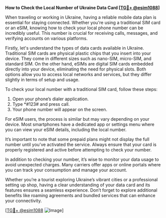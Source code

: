**How to Check the Local Number of Ukraine Data Card [[TG💪+ @esim1088](https://t.me/s/esim1088)]**

When traveling or working in Ukraine, having a reliable mobile data plan is essential for staying connected. Whether you're using a traditional SIM card or an eSIM, knowing how to check your local phone number can be incredibly useful. This number is crucial for receiving calls, messages, and verifying accounts on various platforms.

Firstly, let's understand the types of data cards available in Ukraine. Traditional SIM cards are physical plastic chips that you insert into your device. They come in different sizes such as nano-SIM, micro-SIM, and standard SIM. On the other hand, eSIMs are digital SIM cards embedded directly into your device, eliminating the need for physical slots. Both options allow you to access local networks and services, but they differ slightly in terms of setup and usage.

To check your local number with a traditional SIM card, follow these steps:

1. Open your phone’s dialer application.
2. Type *#123# and press call.
3. Your phone number will appear on the screen.

For eSIM users, the process is similar but may vary depending on your device. Most smartphones have a dedicated app or settings menu where you can view your eSIM details, including the local number.

It’s important to note that some prepaid plans might not display the full number until you’ve activated the service. Always ensure that your card is properly registered and active before attempting to check your number.

In addition to checking your number, it’s wise to monitor your data usage to avoid unexpected charges. Many carriers offer apps or online portals where you can track your consumption and manage your account.

Whether you’re a tourist exploring Ukraine’s vibrant cities or a professional setting up shop, having a clear understanding of your data card and its features ensures a seamless experience. Don’t forget to explore additional benefits like roaming agreements and bundled services that can enhance your connectivity.

[[TG💪+ @esim1088](https://t.me/s/esim1088) ![Image](https://i.postimg.cc/Y0z9fWf4/image.png)]